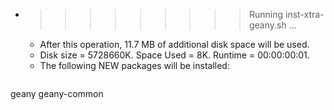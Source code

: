 * >>>>>>>>> Running inst-xtra-geany.sh ...
  * After this operation, 11.7 MB of additional disk space will be used.
  * Disk size = 5728660K. Space Used = 8K. Runtime = 00:00:00:01.
  * The following NEW packages will be installed:
  ```bash
geany geany-common
  ```
